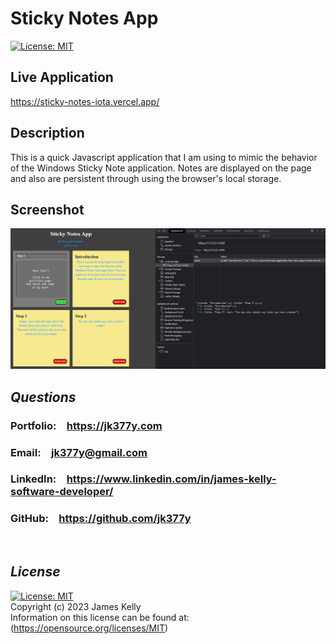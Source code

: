 # Sticky Notes App

[![License: MIT](https://img.shields.io/badge/License-MIT-blue.svg)](https://opensource.org/licenses/MIT)<br>

## Live Application

https://sticky-notes-iota.vercel.app/

## Description

This is a quick Javascript application that I am using to mimic the behavior of the Windows Sticky Note application. Notes are displayed on the page and also are persistent through using the browser's local storage.<br>

## Screenshot

<img src="./screenshot1.JPG" alt="screenshot of application being used in browser"><br>

## _Questions_

<h3>Portfolio:&emsp;<a href="https://jk377y.com" target="_blank">https://jk377y.com</a></h3>
<h3>Email:&emsp;<a href="mailto:jk377y@gmail.com" target="_blank">jk377y@gmail.com</a></h3>
<h3>LinkedIn:&emsp;<a href="https://www.linkedin.com/in/james-kelly-software-developer/" target="_blank">https://www.linkedin.com/in/james-kelly-software-developer/</a></h3>
<h3>GitHub:&emsp;<a href="https://github.com/jk377y" target="_blank">https://github.com/jk377y</a></h3>
<br>

## _License_

[![License: MIT](https://img.shields.io/badge/License-MIT-blue.svg)](https://opensource.org/licenses/MIT)
<br>Copyright (c) 2023 James Kelly
<br>Information on this license can be found at: (https://opensource.org/licenses/MIT)
